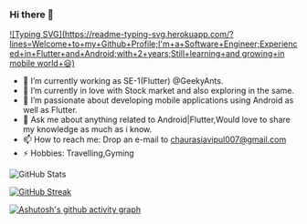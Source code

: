 ### Hi there 👋

[![Typing SVG](https://readme-typing-svg.herokuapp.com/?lines=Welcome+to+my+Github+Profile;I'm+a+Software+Engineer;Experienced+in+Flutter+and+Android;with+2+years;Still+learning+and growing+in mobile world+😃)](https://git.io/typing-svg)

- 🔭 I’m currently working as SE-1(Flutter) @GeekyAnts.
- 🌱 I’m currently in love with Stock market and also exploring in the same.
- 👯 I’m passionate about developing mobile applications using Android as well as Flutter.
- 💬 Ask me about anything related to Android|Flutter,Would love to share my knowledge as much as i know.
- 📫 How to reach me: Drop an e-mail to chaurasiavipul007@gmail.com 
- ⚡ Hobbies: Travelling,Gyming 

![GitHub Stats](https://github-readme-stats.vercel.app/api?username=vipul1298&theme=radical)

[![GitHub Streak](https://github-readme-streak-stats.herokuapp.com/?user=vipul1298&theme=radical)](https://git.io/streak-stats)

[![Ashutosh's github activity graph](https://activity-graph.herokuapp.com/graph?username=vipul1298&theme=rogue)](https://github.com/vipul1298/github-readme-activity-graph)
